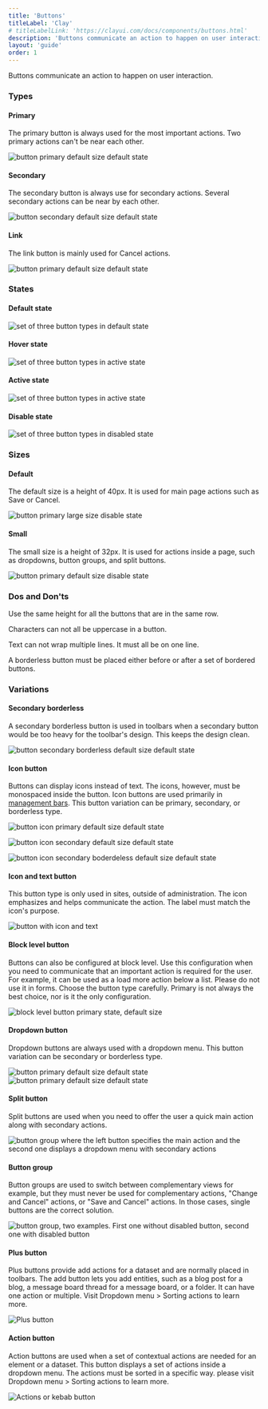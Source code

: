 ```yaml
---
title: 'Buttons'
titleLabel: 'Clay'
# titleLabelLink: 'https://clayui.com/docs/components/buttons.html'
description: 'Buttons communicate an action to happen on user interaction.'
layout: 'guide'
order: 1
---
```


<div class="page-description">Buttons communicate an action to happen on user interaction.</div>

### Types

#### Primary

The primary button is always used for the most important actions. Two primary actions can't be near each other.

![button primary default size default state](/images/lexicon/ButtonPrimary.jpg)

#### Secondary

The secondary button is always use for secondary actions. Several secondary actions can be near by each other.

![button secondary default size default state](/images/lexicon/ButtonSecondary.jpg)

#### Link

The link button is mainly used for Cancel actions.

![button primary default size default state](/images/lexicon/ButtonLink.jpg)

### States

#### Default state

![set of three button types in default state](/images/lexicon/ButtonDefault.jpg)

#### Hover state

![set of three button types in active state](/images/lexicon/ButtonHover.jpg)

#### Active state

![set of three button types in active state](/images/lexicon/ButtonActive.jpg)

#### Disable state

![set of three button types in disabled state](/images/lexicon/ButtonDisabled.jpg)

### Sizes

#### Default

The default size is a height of 40px. It is used for main page actions such as Save or Cancel.

![button primary large size disable state](/images/lexicon/ButtonPrimary.jpg)

#### Small

The small size is a height of 32px. It is used for actions inside a page, such as dropdowns, button groups, and split buttons.

![button primary default size disable state](/images/lexicon/ButtonPrimarySmall.jpg)

### Dos and Don'ts

Use the same height for all the buttons that are in the same row.

<!--
<div class="row">
	<div class="dodont col-lg">
		<img class="do" src="/images/lexicon/ButtonSizeDo.jpg" alt="two buttons of same height in a row">
		<p class="do">Do</p>
	</div>
	<div class="dodont col-lg">
		<img class="dont" src="/images/lexicon/ButtonSizeDont.jpg" alt="two buttons of different height in a row">
		<p class="dont">Don't</p>
	</div>
</div> -->

Characters can not all be uppercase in a button.

<!--
<div class="row">
	<div class="dodont col-lg">
		<img class="do" src="/images/lexicon/ButtonCapitalizationDo.jpg" alt="button with no caps lock">
		<p class="do">Do</p>
	</div>
	<div class="dodont col-lg">
		<img class="dont" src="/images/lexicon/ButtonCapitalizationDont.jpg" alt="button with caps lock">
		<p class="dont">Don't</p>
	</div>
</div> -->

Text can not wrap multiple lines. It must all be on one line.

<!--
<div class="row">
	<div class="dodont col-lg">
		<img class="do" src="/images/lexicon/ButtonWrapDo.jpg" alt="button with text on one line">
		<p class="do">Do</p>
	</div>
	<div class="dodont col-lg">
		<img class="dont" src="/images/lexicon/ButtonWrapDont.jpg" alt="button with text wrapped">
		<p class="dont">Don't</p>
	</div>
</div> -->

A borderless button must be placed either before or after a set of bordered buttons.

<!--
<div class="row">
	<div class="dodont col-lg">
		<img class="do" src="/images/lexicon/ButtonIconDo.jpg" alt="borderless button, secondary button, primary button">
		<p class="do">Do</p>
	</div>
	<div class="dodont col-lg">
		<img class="dont" src="/images/lexicon/ButtonIconDont.jpg" alt="secondary button, borderless button, primary button">
		<p class="dont">Don't</p>
	</div>
</div> -->

### Variations

#### Secondary borderless

A secondary borderless button is used in toolbars when a secondary button would be too heavy for the toolbar's design. This keeps the design clean.

![button secondary borderless default size default state](/images/lexicon/ButtonBorderless.jpg)

#### Icon button

Buttons can display icons instead of text. The icons, however, must be monospaced inside the button. Icon buttons are used primarily in [management bars](../management_bar). This button variation can be primary, secondary, or borderless type.

![button icon primary default size default state](/images/lexicon/ButtonIconPrimary.jpg)

![button icon secondary default size default state](/images/lexicon/ButtonIconSecondary.jpg)

![button icon secondary boderdeless default size default state](/images/lexicon/ButtonIconBorderless.jpg)

#### Icon and text button

This button type is only used in sites, outside of administration. The icon emphasizes and helps communicate the action. The label must match the icon's purpose.

![button with icon and text](/images/lexicon/ButtonIconText.jpg)

#### Block level button

Buttons can also be configured at block level. Use this configuration when you need to communicate that an important action is required for the user. For example, it can be used as a load more action below a list. Please do not use it in forms. Choose the button type carefully. Primary is not always the best choice, nor is it the only configuration.

![block level button primary state, default size](/images/lexicon/ButtonBlockLevel.jpg)

#### Dropdown button

Dropdown buttons are always used with a dropdown menu. This button variation can be secondary or borderless type.

![button primary default size default state](/images/lexicon/ButtonDropdown.jpg)  
![button primary default size default state](/images/lexicon/ButtonDropdownBorderless.jpg)

#### Split button

Split buttons are used when you need to offer the user a quick main action along with secondary actions.

![button group where the left button specifies the main action and the second one displays a dropdown menu with secondary actions](/images/lexicon/ButtonSplit.jpg)

#### Button group

Button groups are used to switch between complementary views for example, but they must never be used for complementary actions, "Change and Cancel" actions, or "Save and Cancel" actions. In those cases, single buttons are the correct solution.

![button group, two examples. First one without disabled button, second one with disabled button](/images/lexicon/ButtonGroup.jpg)

#### Plus button

Plus buttons provide add actions for a dataset and are normally placed in toolbars. The add button lets you add entities, such as a blog post for a blog, a message board thread for a message board, or a folder. It can have one action or multiple. Visit Dropdown menu > Sorting actions to learn more.

![Plus button](/images/lexicon/ButtonActionPlus.jpg)

#### Action button

Action buttons are used when a set of contextual actions are needed for an element or a dataset. This button displays a set of actions inside a dropdown menu. The actions must be sorted in a specific way. please visit Dropdown menu > Sorting actions to learn more.

![Actions or kebab button](/images/lexicon/ButtonActionKebab.jpg)
